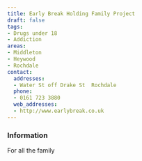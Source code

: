 ```yaml
---
title: Early Break Holding Family Project
draft: false
tags:
- Drugs under 18
- Addiction
areas:
- Middleton
- Heywood
- Rochdale
contact:
  addresses:
  - Water St off Drake St  Rochdale
  phone:
  - 0161 723 3880
  web_addresses:
  - http://www.earlybreak.co.uk
---
```


### Information
For all the family

